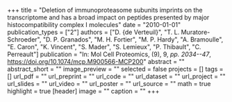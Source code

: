 +++
title = "Deletion of immunoproteasome subunits imprints on the transcriptome and has a broad impact on peptides presented by major histocompatibility complex I molecules"
date = "2010-01-01"
publication_types = ["2"]
authors = ["D. {de Verteuil}", "T. L. Muratore-Schroeder", "D. P. Granados", "M. H. Fortier", "M. P. Hardy", "A. Bramoulle", "E. Caron", "K. Vincent", "S. Mader", "S. Lemieux", "P. Thibault", "C. Perreault"]
publication = "In: Mol Cell Proteomics, (9), 9, _pp. 2034--47_, https://doi.org/10.1074/mcp.M900566-MCP200"
abstract = ""
abstract_short = ""
image_preview = ""
selected = false
projects = []
tags = []
url_pdf = ""
url_preprint = ""
url_code = ""
url_dataset = ""
url_project = ""
url_slides = ""
url_video = ""
url_poster = ""
url_source = ""
math = true
highlight = true
[header]
image = ""
caption = ""
+++
